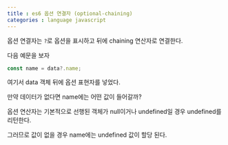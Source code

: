 ```yaml
---
title : es6 옵션 연결자 (optional-chaining)
categories : language javascript
---
```


옵션 연결자는 `?`로 옵션을 표시하고 뒤에 chaining 연산자로 연결한다.

다음 예문을 보자

```js
const name = data?.name;
```

여기서 data 객체 뒤에 옵션 표현자를 넣었다.

만약 데이터가 없다면 name에는 어떤 값이 들어갈까?

옵션 연산자는 기본적으로 선행된 객체가 null이거나 undefined일 경우  undefined를 리턴한다.

그러므로 값이 없을 경우 name에는 undefined 값이 할당 된다.


